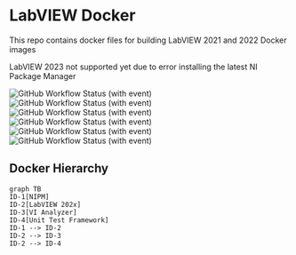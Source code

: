 # LabVIEW Docker

This repo contains docker files for building LabVIEW 2021 and 2022 Docker images

LabVIEW 2023 not supported yet due to error installing the latest NI Package Manager

![GitHub Workflow Status (with event)](https://img.shields.io/github/actions/workflow/status/danyallard/labview-docker/docker-image-full.yml?logo=Docker&label=Full)
![GitHub Workflow Status (with event)](https://img.shields.io/github/actions/workflow/status/danyallard/labview-docker/docker-image-nipm.yml?logo=Docker&label=NIPM)
![GitHub Workflow Status (with event)](https://img.shields.io/github/actions/workflow/status/danyallard/labview-docker/docker-image-nipm-23-8.yml?logo=Docker&label=NIPM%2023.8)
![GitHub Workflow Status (with event)](https://img.shields.io/github/actions/workflow/status/danyallard/labview-docker/docker-image-labview.yml?logo=Docker&label=LabVIEW)
![GitHub Workflow Status (with event)](https://img.shields.io/github/actions/workflow/status/danyallard/labview-docker/docker-image-vian.yml?logo=Docker&label=VI%20Analyzer)
![GitHub Workflow Status (with event)](https://img.shields.io/github/actions/workflow/status/danyallard/labview-docker/docker-image-utf.yml?logo=Docker&label=UTF)

## Docker Hierarchy

```mermaid
graph TB
ID-1[NIPM]
ID-2[LabVIEW 202x]
ID-3[VI Analyzer]
ID-4[Unit Test Framework]
ID-1 --> ID-2
ID-2 --> ID-3
ID-2 --> ID-4
```

